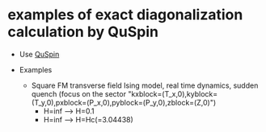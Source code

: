 # examples of exact diagonalization calculation by QuSpin

* Use [QuSpin](https://github.com/weinbe58/QuSpin)

* Examples
  * Square FM transverse field Ising model, real time dynamics, sudden quench (focus on the sector "kxblock=(T_x,0),kyblock=(T_y,0),pxblock=(P_x,0),pyblock=(P_y,0),zblock=(Z,0)")
    * H=inf --> H=0.1
    * H=inf --> H=Hc(=3.04438)
